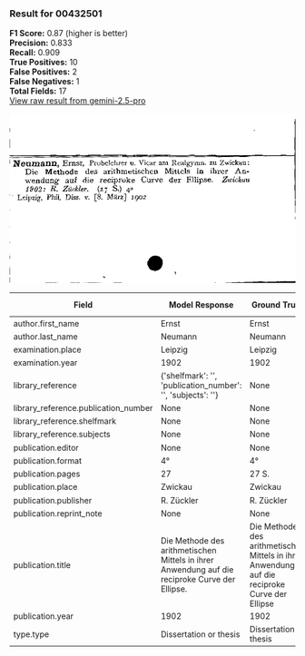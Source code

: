 ### Result for 00432501
**F1 Score:** 0.87 (higher is better)<br>**Precision:** 0.833<br>**Recall:** 0.909<br>**True Positives:** 10<br>**False Positives:** 2<br>**False Negatives:** 1<br>**Total Fields:** 17<br>[View raw result from gemini-2.5-pro](https://github.com/RISE-UNIBAS/humanities_data_benchmark/blob/main/results/2025-09-02/T0155/request_T0155_00432501.json)

<img src="https://github.com/RISE-UNIBAS/humanities_data_benchmark/blob/main/benchmarks/zettelkatalog/images/00432501.jpg?raw=true" alt="00432501" width="600px">

| Field | Model Response | Ground Truth | Fuzzy Score | Match |
|-------|----------------|--------------|-------------|-------|
| author.first_name | Ernst | Ernst | 1.000 | ✅ |
| author.last_name | Neumann | Neumann | 1.000 | ✅ |
| examination.place | Leipzig | Leipzig | 1.000 | ✅ |
| examination.year | 1902 | 1902 | 1.000 | ✅ |
| library_reference | {'shelfmark': '', 'publication_number': '', 'subjects': ''} | None | 0.000 | ❌ |
| library_reference.publication_number | None | None | 1.000 | ✅ |
| library_reference.shelfmark | None | None | 1.000 | ✅ |
| library_reference.subjects | None | None | 1.000 | ✅ |
| publication.editor | None | None | 1.000 | ✅ |
| publication.format | 4° | 4° | 1.000 | ✅ |
| publication.pages | 27 | 27 S. | 0.571 | ❌ |
| publication.place | Zwickau | Zwickau | 1.000 | ✅ |
| publication.publisher | R. Zückler | R. Zückler | 1.000 | ✅ |
| publication.reprint_note | None | None | 1.000 | ✅ |
| publication.title | Die Methode des arithmetischen Mittels in ihrer Anwendung auf die reciproke Curve der Ellipse. | Die Methode des arithmetischen Mittels in ihrer Anwendung auf die reciproke Curve der Ellipse | 0.995 | ✅ |
| publication.year | 1902 | 1902 | 1.000 | ✅ |
| type.type | Dissertation or thesis | Dissertation or thesis | 1.000 | ✅ |
